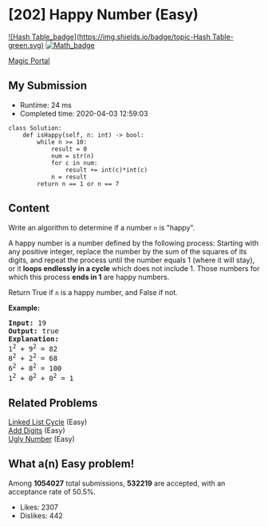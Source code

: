 # [202] Happy Number (Easy)

[![Hash Table_badge](https://img.shields.io/badge/topic-Hash Table-green.svg)](https://leetcode.com/problems/happy-number/)  [![Math_badge](https://img.shields.io/badge/topic-Math-green.svg)](https://leetcode.com/problems/happy-number/) 

[Magic Portal](https://leetcode.com/problems/happy-number/)

## My Submission

- Runtime: 24 ms
- Completed time: 2020-04-03 12:59:03

```python3
class Solution:
    def isHappy(self, n: int) -> bool:
        while n >= 10:
            result = 0
            num = str(n)
            for c in num:
                result += int(c)*int(c)
            n = result
        return n == 1 or n == 7
```

## Content
<p>Write an algorithm to determine if a number <code>n</code> is &quot;happy&quot;.</p>

<p>A happy number is a number defined by the following process: Starting with any positive integer, replace the number by the sum of the squares of its digits, and repeat the process until the number equals 1 (where it will stay), or it <strong>loops endlessly in a cycle</strong> which does not include 1. Those numbers for which this process <strong>ends in 1</strong> are happy numbers.</p>

<p>Return True if <code>n</code> is a happy number, and False if not.</p>

<p><strong>Example:&nbsp;</strong></p>

<pre>
<strong>Input:</strong> 19
<strong>Output:</strong> true
<strong>Explanation: 
</strong>1<sup>2</sup> + 9<sup>2</sup> = 82
8<sup>2</sup> + 2<sup>2</sup> = 68
6<sup>2</sup> + 8<sup>2</sup> = 100
1<sup>2</sup> + 0<sup>2</sup> + 0<sup>2</sup> = 1
</pre>


## Related Problems
[Linked List Cycle](https://leetcode.com/problems/linked-list-cycle/) (Easy) <br>
[Add Digits](https://leetcode.com/problems/add-digits/) (Easy) <br>
[Ugly Number](https://leetcode.com/problems/ugly-number/) (Easy) <br>

## What a(n) Easy problem!
Among **1054027** total submissions, **532219** are accepted, with an acceptance rate of 50.5%. <br>

- Likes: 2307
- Dislikes: 442

